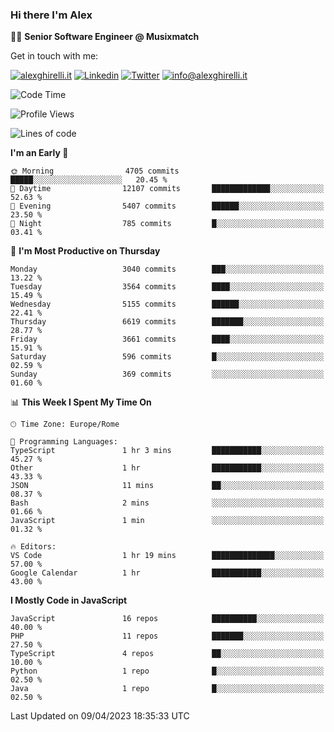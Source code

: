 ### Hi there I'm Alex

👨‍💻 __Senior Software Engineer @ Musixmatch__

Get in touch with me:

[![alexghirelli.it](https://img.shields.io/static/v1?label=alexghirelli.it&message=%20&color=red&logo=&style=flat-square&logoColor=white)](https://www.alexghirelli.it/)
[![Linkedin](https://img.shields.io/static/v1?label=Linkedin&message=%20&color=blue&logo=Linkedin&style=flat-square&logoColor=white)](https://linkedin.com/in/alexghirelli)
[![Twitter](https://img.shields.io/static/v1?label=Twitter&message=%20&color=blue&logo=Twitter&style=flat-square&logoColor=white)](https://twitter.com/alexGhirelli)
[![info@alexghirelli.it](https://img.shields.io/static/v1?label=info@alexghirelli.it&message=%20&color=red&logo=gmail&style=flat-square&logoColor=white)](mailto:info@alexghirelli.it)

<!--START_SECTION:waka-->
![Code Time](http://img.shields.io/badge/Code%20Time-7%2C400%20hrs%209%20mins-blue)

![Profile Views](http://img.shields.io/badge/Profile%20Views-0-blue)

![Lines of code](https://img.shields.io/badge/From%20Hello%20World%20I%27ve%20Written-32.9%20million%20lines%20of%20code-blue)

**I'm an Early 🐤** 

```text
🌞 Morning                4705 commits        █████░░░░░░░░░░░░░░░░░░░░   20.45 % 
🌆 Daytime                12107 commits       █████████████░░░░░░░░░░░░   52.63 % 
🌃 Evening                5407 commits        ██████░░░░░░░░░░░░░░░░░░░   23.50 % 
🌙 Night                  785 commits         █░░░░░░░░░░░░░░░░░░░░░░░░   03.41 % 
```
📅 **I'm Most Productive on Thursday** 

```text
Monday                   3040 commits        ███░░░░░░░░░░░░░░░░░░░░░░   13.22 % 
Tuesday                  3564 commits        ████░░░░░░░░░░░░░░░░░░░░░   15.49 % 
Wednesday                5155 commits        ██████░░░░░░░░░░░░░░░░░░░   22.41 % 
Thursday                 6619 commits        ███████░░░░░░░░░░░░░░░░░░   28.77 % 
Friday                   3661 commits        ████░░░░░░░░░░░░░░░░░░░░░   15.91 % 
Saturday                 596 commits         █░░░░░░░░░░░░░░░░░░░░░░░░   02.59 % 
Sunday                   369 commits         ░░░░░░░░░░░░░░░░░░░░░░░░░   01.60 % 
```


📊 **This Week I Spent My Time On** 

```text
🕑︎ Time Zone: Europe/Rome

💬 Programming Languages: 
TypeScript               1 hr 3 mins         ███████████░░░░░░░░░░░░░░   45.27 % 
Other                    1 hr                ███████████░░░░░░░░░░░░░░   43.33 % 
JSON                     11 mins             ██░░░░░░░░░░░░░░░░░░░░░░░   08.37 % 
Bash                     2 mins              ░░░░░░░░░░░░░░░░░░░░░░░░░   01.66 % 
JavaScript               1 min               ░░░░░░░░░░░░░░░░░░░░░░░░░   01.32 % 

🔥 Editors: 
VS Code                  1 hr 19 mins        ██████████████░░░░░░░░░░░   57.00 % 
Google Calendar          1 hr                ███████████░░░░░░░░░░░░░░   43.00 % 
```

**I Mostly Code in JavaScript** 

```text
JavaScript               16 repos            ██████████░░░░░░░░░░░░░░░   40.00 % 
PHP                      11 repos            ███████░░░░░░░░░░░░░░░░░░   27.50 % 
TypeScript               4 repos             ██░░░░░░░░░░░░░░░░░░░░░░░   10.00 % 
Python                   1 repo              █░░░░░░░░░░░░░░░░░░░░░░░░   02.50 % 
Java                     1 repo              █░░░░░░░░░░░░░░░░░░░░░░░░   02.50 % 
```




 Last Updated on 09/04/2023 18:35:33 UTC
<!--END_SECTION:waka-->
